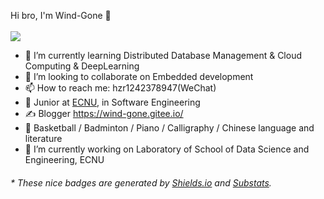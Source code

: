 

Hi bro, I'm Wind-Gone 👋
<br></br>
<img src="https://github-readme-stats.vercel.app/api?username=Wind-Gone&show_icons=true&icon_color=CE1D2D&text_color=718096&bg_color=ffffff&hide_title=true&theme=algolia" />
- 🌱 I’m currently learning Distributed Database Management & Cloud Computing & DeepLearning
- 👯 I’m looking to collaborate on Embedded development
- 📫 How to reach me: hzr1242378947(WeChat)
- 🍻 Junior at [ECNU](https://www.ecnu.edu.cn/), in Software Engineering
- ✍️ Blogger https://wind-gone.gitee.io/
- 🏃 Basketball / Badminton / Piano / Calligraphy / Chinese language and literature
- 🔭 I’m currently working on Laboratory of School of Data Science and Engineering, ECNU
<h6>* These nice badges are generated by <a href="https://shields.io/">Shields.io</a> and <a href="https://github.com/spencerwooo/Substats">Substats</a>.</h6>

<!--
**Wind-Gone/Wind-Gone** is a ✨ _special_ ✨ repository because its `README.md` (this file) appears on your GitHub profile.

Here are some ideas to get you started:

- 🔭 I’m currently working on ...
- 🌱 I’m currently learning ...
- 👯 I’m looking to collaborate on ...
- 🤔 I’m looking for help with ...
- 💬 Ask me about ...
- 📫 How to reach me: ...
- 😄 Pronouns: ...
- ⚡ Fun fact: ...
-->
